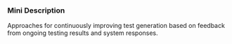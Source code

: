 ### Mini Description

Approaches for continuously improving test generation based on feedback from ongoing testing results and system responses.
